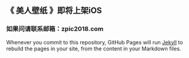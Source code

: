 ## 《 美人壁纸 》即将上架iOS

### 如果问请联系邮箱：zpic2018.com

Whenever you commit to this repository, GitHub Pages will run [Jekyll](https://jekyllrb.com/) to rebuild the pages in your site, from the content in your Markdown files.

